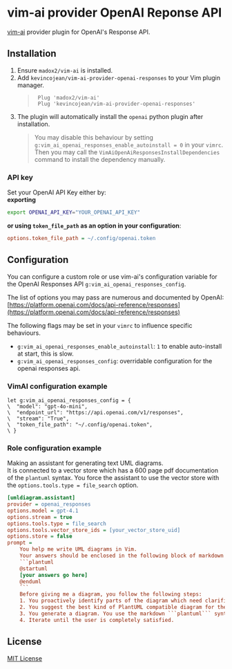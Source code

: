 # vim-ai provider OpenAI Reponse API

[vim-ai](https://github.com/madox2/vim-ai) provider plugin for OpenAI's Response API.

## Installation

1. Ensure `madox2/vim-ai` is installed.
1. Add `kevincojean/vim-ai-provider-openai-responses` to your Vim plugin manager.
    > ```vim
    >  Plug 'madox2/vim-ai'
    >  Plug 'kevincojean/vim-ai-provider-openai-responses'
    >  ```
1. The plugin will automatically install the `openai` python plugin after installation.
   > You may disable this behaviour by setting `g:vim_ai_openai_responses_enable_autoinstall = 0` in your `vimrc`. Then you may call the `VimAiOpenAiResponsesInstallDependencies` command to install the dependency manually.

### API key

Set your OpenAI API Key either by:  
**exporting**
```sh
export OPENAI_API_KEY="YOUR_OPENAI_API_KEY"
```

**or using `token_file_path` as an option in your configuration**:

```ini
options.token_file_path = ~/.config/openai.token
```

## Configuration

You can configure a custom role or use vim-ai's configuration variable for the OpenAI Responses API `g:vim_ai_openai_responses_config`.

The list of options you may pass are numerous and documented by OpenAI:  
[https://platform.openai.com/docs/api-reference/responses](https://platform.openai.com/docs/api-reference/responses)

The following flags may be set in your `vimrc` to influence specific behaviours.  
- `g:vim_ai_openai_responses_enable_autoinstall`: `1` to enable auto-install at start, this is slow.
- `g:vim_ai_openai_responses_config`: overridable configuration for the openai responses api.

### VimAI configuration example

```vim
let g:vim_ai_openai_responses_config = {
\  "model": "gpt-4o-mini",
\  "endpoint_url": "https://api.openai.com/v1/responses",
\  "stream": "True",
\  "token_file_path": "~/.config/openai.token",
\ }
```

### Role configuration example

Making an assistant for generating text UML diagrams.  
It is connected to a vector store which has a 600 page pdf documentation of the `plantuml` syntax.
You force the assistant to use the vector store with the `options.tools.type = file_search` option.

```ini
[umldiagram.assistant]
provider = openai_responses
options.model = gpt-4.1
options.stream = true
options.tools.type = file_search
options.tools.vector_store_ids = [your_vector_store_uid]
options.store = false
prompt =
    You help me write UML diagrams in Vim.
    Your answers should be enclosed in the following block of markdown syntax:
    ```plantuml
    @startuml
    [your answers go here]
    @enduml
    ```
    Before giving me a diagram, you follow the following steps:
    1. You proactively identify parts of the diagram which need clarification and you ask me those questions sequentially.
    2. You suggest the best kind of PlantUML compatible diagram for the use case.
    3. You generate a diagram. You use the markdown ```plantuml``` syntax.
    4. Iterate until the user is completely satisfied.
```

## License

[MIT License](https://github.com/madox2/vim-ai-google-provider/blob/main/LICENSE)
